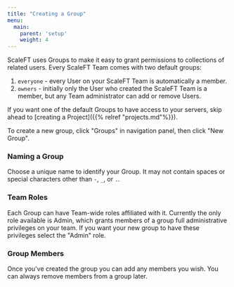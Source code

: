 ```yaml
---
title: "Creating a Group"
menu:
  main:
    parent: 'setup'
    weight: 4
---
```


ScaleFT uses Groups to make it easy to grant permissions to collections of related
users. Every ScaleFT Team comes with two default groups:

1. `everyone` - every User on your ScaleFT Team is automatically a member.
2. `owners` - initially only the User who created the ScaleFT Team is a member,
   but any Team administrator can add or remove Users.

If you want one of the default Groups to have access to your servers, skip ahead
to [creating a Project]({{% relref "projects.md"%}}).

To create a new group, click "Groups" in navigation panel, then click "New Group".

### Naming a Group

Choose a unique name to identify your Group. It may not contain spaces or special
characters other than `-`, `_`, or `.`.

### Team Roles

Each Group can have Team-wide roles affiliated with it. Currently the only role
available is Admin, which grants members of a group full administrative privileges
on your team. If you want your new group to have these privileges select the "Admin"
role.

### Group Members

Once you've created the group you can add any members you wish. You can always remove
members from a group later.
